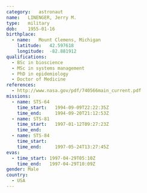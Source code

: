 ```yaml
---
category:	astronaut
name:	LINENGER, Jerry M.
type:	military
dob:	1955-01-16
birthplace:
  - name:	Mount Clemens, Michigan
    latitude:	42.597618
    longitude:	-82.881912
qualifications:
  - BSc in bioscience
  - MSc in systems management
  - PhD in epidemiology
  - Doctor of Medicine
references:
  - http://www.nasa.gov/pdf/740566main_current.pdf
missions:
  - name: STS-64
    time_start:   1994-09-09T22:22:35Z
    time_end:     1994-09-20T21:12:53Z
  - name: STS-81
    time_start:   1997-01-12T09:27:23Z
    time_end:     
  - name: STS-84
    time_start:   
    time_end:     1997-05-24T13:27:45Z
evas:
  - time_start: 1997-04-29T05:10Z
    time_end:   1997-04-29T10:09Z
gender:	Male
country:
  - USA
---
```

